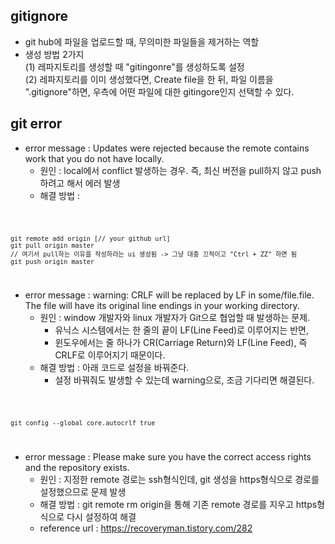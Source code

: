 ## gitignore
* git hub에 파일을 업로드할 때, 무의미한 파일들을 제거하는 역할
* 생성 방법 2가지 <br>
  (1) 레파지토리를 생성할 때 "gitingonre"를 생성하도록 설정 <br>
  (2) 레파지토리를 이미 생성했다면, Create file을 한 뒤, 파일 이름을 ".gitignore"하면, 우측에 어떤 파일에 대한 gitingore인지 선택할 수 있다.

## git error
* error message : Updates were rejected because the remote contains work that you do not have locally.
  + 원인 : local에서 conflict 발생하는 경우. 즉, 최신 버전을 pull하지 않고 push하려고 해서 에러 발생
  + 해결 방법 : 
  
<code>

    git remote add origin [// your github url]
    git pull origin master
    // 여기서 pull하는 이유를 작성하라는 ui 생성됨 -> 그냥 대충 끄적이고 "Ctrl + ZZ" 하면 됨
    git push origin master

</code>

* error message : warning: CRLF will be replaced by LF in some/file.file. The file will have its original line endings in your working directory.
  + 원인 : window 개발자와 linux 개발자가 Git으로 협업할 때 발생하는 문제. 
     - 유닉스 시스템에서는 한 줄의 끝이 LF(Line Feed)로 이루어지는 반면, 
     - 윈도우에서는 줄 하나가 CR(Carriage Return)와 LF(Line Feed), 즉 CRLF로 이루어지기 때문이다.
  + 해결 방법 : 아래 코드로 설정을 바꿔준다. 
     - 설정 바꿔줘도 발생할 수 있는데 warning으로, 조금 기다리면 해결된다.
  
<code>
  
    git config --global core.autocrlf true
  
</code>

* error message : Please make sure you have the correct access rights and the repository exists.
   + 원인 : 지정한 remote 경로는 ssh형식인데, git 생성을 https형식으로 경로를 설정했으므로 문제 발생
   + 해결 방법 : git remote rm origin을 통해 기존 remote 경로를 지우고 https형식으로 다시 설정하여 해결
   + reference url : https://recoveryman.tistory.com/282
